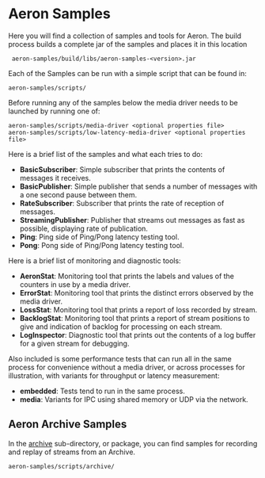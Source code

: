 # Aeron Samples

Here you will find a collection of samples and tools for Aeron. The build process builds a complete
jar of the samples and places it in this location

     aeron-samples/build/libs/aeron-samples-<version>.jar

Each of the Samples can be run with a simple script that can be found in:

    aeron-samples/scripts/

Before running any of the samples below the media driver needs to be launched by running one of:

    aeron-samples/scripts/media-driver <optional properties file>
    aeron-samples/scripts/low-latency-media-driver <optional properties file>
    
Here is a brief list of the samples and what each tries to do:

- __BasicSubscriber__: Simple subscriber that prints the contents of messages it receives.
- __BasicPublisher__: Simple publisher that sends a number of messages with a one second pause between them.
- __RateSubscriber__: Subscriber that prints the rate of reception of messages.
- __StreamingPublisher__: Publisher that streams out messages as fast as possible, displaying rate of publication.
- __Ping__: Ping side of Ping/Pong latency testing tool.
- __Pong__: Pong side of Ping/Pong latency testing tool.

Here is a brief list of monitoring and diagnostic tools:

- __AeronStat__: Monitoring tool that prints the labels and values of the counters in use by a media driver.
- __ErrorStat__: Monitoring tool that prints the distinct errors observed by the media driver.
- __LossStat__: Monitoring tool that prints a report of loss recorded by stream.
- __BacklogStat__: Monitoring tool that prints a report of stream positions to give and indication of backlog for processing on each stream.
- __LogInspector__: Diagnostic tool that prints out the contents of a log buffer for a given stream for debugging.

Also included is some performance tests that can run all in the same process for convenience without a media driver,
 or across processes for illustration, with variants for throughput or latency measurement:

- __embedded__: Tests tend to run in the same process.
- __media__: Variants for IPC using shared memory or UDP via the network.

## Aeron Archive Samples

In the [archive](https://github.com/real-logic/aeron/tree/master/aeron-samples/scripts/archive) sub-directory, 
or package, you can find samples for recording and replay of streams from an Archive.

    aeron-samples/scripts/archive/

